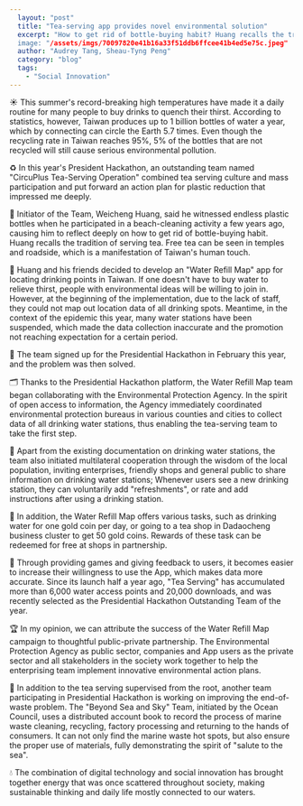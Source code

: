 ```yaml
---
  layout: "post"
  title: "Tea-serving app provides novel environmental solution"
  excerpt: "How to get rid of bottle-buying habit? Huang recalls the tradition of serving tea
  image: "/assets/imgs/70097820e41b16a33f51ddb6ffcee41b4ed5e75c.jpeg"
  author: "Audrey Tang, Sheau-Tyng Peng"
  category: "blog"
  tags: 
    - "Social Innovation"
---
```


☀️ This summer's record-breaking high temperatures have made it a daily routine for many people to buy drinks to quench their thirst. According to statistics, however, Taiwan produces up to 1 billion bottles of water a year, which by connecting can circle the Earth 5.7 times. Even though the recycling rate in Taiwan reaches 95%, 5% of the bottles that are not recycled will still cause serious environmental pollution.

♻️ In this year's President Hackathon, an outstanding team named "CircuPlus Tea-Serving Operation" combined tea serving culture and mass participation and put forward an action plan for plastic reduction that impressed me deeply.

🍵 Initiator of the Team, Weicheng Huang, said he witnessed endless plastic bottles when he participated in a beach-cleaning activity a few years ago, causing him to reflect deeply on how to get rid of bottle-buying habit. Huang recalls the tradition of serving tea. Free tea can be seen in temples and roadside, which is a manifestation of Taiwan's human touch.

📲 Huang and his friends decided to develop an "Water Refill Map" app for locating drinking points in Taiwan. If one doesn't have to buy water to relieve thirst, people with environmental ideas will be willing to join in. However, at the beginning of the implementation, due to the lack of staff, they could not map out location data of all drinking spots. Meantime, in the context of the epidemic this year, many water stations have been suspended, which made the data collection inaccurate and the promotion not reaching expectation for a certain period.

🎉 The team signed up for the Presidential Hackathon in February this year, and the problem was then solved.

🗂 Thanks to the Presidential Hackathon platform, the Water Refill Map team began collaborating with the Environmental Protection Agency. In the spirit of open access to information, the Agency immediately coordinated environmental protection bureaus in various counties and cities to collect data of all drinking water stations, thus enabling the tea-serving team to take the first step.

📝 Apart from the existing documentation on drinking water stations, the team also initiated multilateral cooperation through the wisdom of the local population, inviting enterprises, friendly shops and general public to share information on drinking water stations; Whenever users see a new drinking station, they can voluntarily add "refreshments", or rate and add instructions after using a drinking station.

🎁 In addition, the Water Refill Map offers various tasks, such as drinking water for one gold coin per day, or going to a tea shop in Dadaocheng business cluster to get 50 gold coins. Rewards of these task can be redeemed for free at shops in partnership.

🚀 Through providing games and giving feedback to users, it becomes easier to increase their willingness to use the App, which makes data more accurate. Since its launch half a year ago, "Tea Serving" has accumulated more than 6,000 water access points and 20,000 downloads, and was recently selected as the  Presidential Hackathon Outstanding Team of the year.

🏆 In my opinion, we can attribute the success of the Water Refill Map campaign to thoughtful public-private partnership. The Environmental Protection Agency as public sector, companies and App users as the private sector and all stakeholders in the society work together to help the enterprising team implement innovative environmental action plans.

🌊 In addition to the tea serving supervised from the root, another team participating in Presidential Hackathon is working on improving the end-of-waste problem. The "Beyond Sea and Sky" Team, initiated by the Ocean Council, uses a distributed account book to record the process of marine waste cleaning, recycling, factory processing and returning to the hands of consumers. It can not only find the marine waste hot spots, but also ensure the proper use of materials, fully demonstrating the spirit of "salute to the sea".

💧 The combination of digital technology and social innovation has brought together energy that was once scattered throughout society, making sustainable thinking and daily life mostly connected to our waters.
